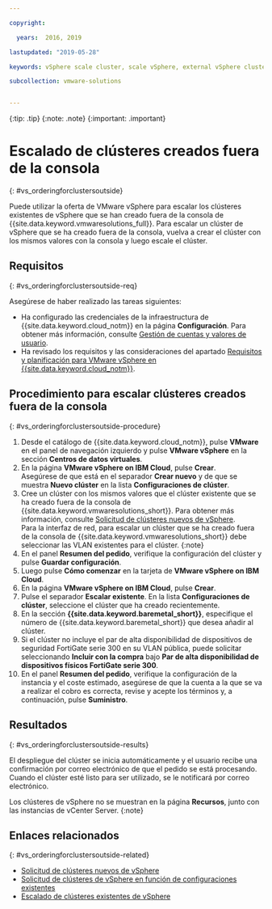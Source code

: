 ```yaml
---

copyright:

  years:  2016, 2019

lastupdated: "2019-05-28"

keywords: vSphere scale cluster, scale vSphere, external vSphere cluster

subcollection: vmware-solutions


---
```


{:tip: .tip}
{:note: .note}
{:important: .important}

# Escalado de clústeres creados fuera de la consola
{: #vs_orderingforclustersoutside}

Puede utilizar la oferta de VMware vSphere para escalar los clústeres existentes de vSphere que se han creado fuera de la consola de {{site.data.keyword.vmwaresolutions_full}}. Para escalar un clúster de vSphere que se ha creado fuera de la consola, vuelva a crear el clúster con los mismos valores con la consola y luego escale el clúster.

## Requisitos
{: #vs_orderingforclustersoutside-req}

Asegúrese de haber realizado las tareas siguientes:
*  Ha configurado las credenciales de la infraestructura de {{site.data.keyword.cloud_notm}} en la página **Configuración**. Para obtener más información, consulte [Gestión de cuentas y valores de usuario](/docs/services/vmwaresolutions/vmonic?topic=vmware-solutions-useraccount).
*  Ha revisado los requisitos y las consideraciones del apartado [Requisitos y planificación para VMware vSphere en {{site.data.keyword.cloud_notm}}](/docs/services/vmwaresolutions/vsphere?topic=vmware-solutions-vs_planning).

## Procedimiento para escalar clústeres creados fuera de la consola
{: #vs_orderingforclustersoutside-procedure}

1. Desde el catálogo de {{site.data.keyword.cloud_notm}}, pulse **VMware** en el panel de navegación izquierdo y pulse **VMware vSphere** en la sección **Centros de datos virtuales**.
2. En la página **VMware vSphere on IBM Cloud**, pulse **Crear**.  
   Asegúrese de que está en el separador **Crear nuevo** y de que se muestra **Nuevo clúster** en la lista **Configuraciones de clúster**.
3. Cree un clúster con los mismos valores que el clúster existente que se ha creado fuera de la consola de {{site.data.keyword.vmwaresolutions_short}}. Para obtener más información, consulte [Solicitud de clústeres nuevos de vSphere](/docs/services/vmwaresolutions/vsphere?topic=vmware-solutions-vs_orderinginstances).  
   Para la interfaz de red, para escalar un clúster que se ha creado fuera de la consola de {{site.data.keyword.vmwaresolutions_short}} debe seleccionar las VLAN existentes para el clúster.
   {:note}
4. En el panel **Resumen del pedido**, verifique la configuración del clúster y pulse **Guardar configuración**.   
5. Luego pulse **Cómo comenzar** en la tarjeta de **VMware vSphere on IBM Cloud**.
6. En la página **VMware vSphere on IBM Cloud**, pulse **Crear**.
7. Pulse el separador **Escalar existente**. En la lista **Configuraciones de clúster**, seleccione el clúster que ha creado recientemente.
8. En la sección **{{site.data.keyword.baremetal_short}}**, especifique el número de {{site.data.keyword.baremetal_short}} que desea añadir al clúster.
9. Si el clúster no incluye el par de alta disponibilidad de dispositivos de seguridad FortiGate serie 300 en su VLAN pública, puede solicitar seleccionando **Incluir con la compra** bajo **Par de alta disponibilidad de dispositivos físicos FortiGate serie 300**.
10. En el panel **Resumen del pedido**, verifique la configuración de la instancia y el coste estimado, asegúrese de que la cuenta a la que se va a realizar el cobro es correcta, revise y acepte los términos y, a continuación, pulse **Suministro**.

## Resultados
{: #vs_orderingforclustersoutside-results}

El despliegue del clúster se inicia automáticamente y el usuario recibe una confirmación por correo electrónico de que el pedido se está procesando. Cuando el clúster esté listo para ser utilizado, se le notificará por correo electrónico.

Los clústeres de vSphere no se muestran en la página **Recursos**, junto con las instancias de vCenter Server.
{:note}

## Enlaces relacionados
{: #vs_orderingforclustersoutside-related}

* [Solicitud de clústeres nuevos de vSphere](/docs/services/vmwaresolutions/vsphere?topic=vmware-solutions-vs_orderinginstances)
* [Solicitud de clústeres de vSphere en función de configuraciones existentes](/docs/services/vmwaresolutions/vsphere?topic=vmware-solutions-vs_orderingbasedonexistingconfig)
* [Escalado de clústeres existentes de vSphere](/docs/services/vmwaresolutions/vsphere?topic=vmware-solutions-vs_scalingexistingclusters)
